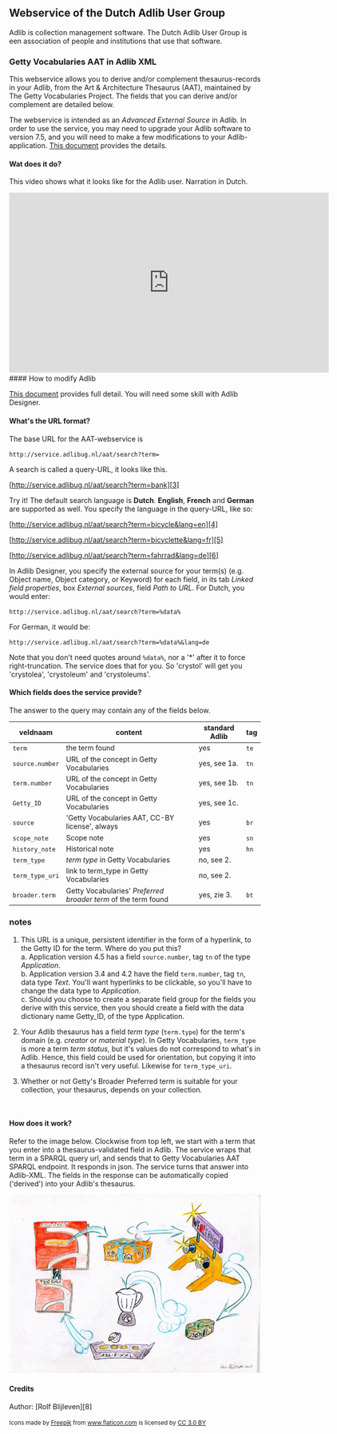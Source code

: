 ## Webservice of the Dutch Adlib User Group  

Adlib is collection management software. The Dutch Adlib User Group is een association of people and institutions that use that software.  

### Getty Vocabularies AAT in Adlib XML  

This webservice allows you to derive and/or complement thesaurus-records in your Adlib, from the Art & Architecture Thesaurus (AAT), maintained by The Getty Vocabularies Project. The fields that you can derive and/or complement are detailed below.  

The webservice is intended as an _Advanced External Source_ in Adlib. In order to use the service, you may need to upgrade your Adlib software to version 7.5, and you will need to make a few modifications to your Adlib-application. [This document][1] provides the details.  

#### Wat does it do?  

This video shows what it looks like for the Adlib user. Narration in Dutch.  
<iframe src="https://player.vimeo.com/video/314264717" width="640" height="360" frameborder="0" webkitallowfullscreen mozallowfullscreen allowfullscreen></iframe>  
#### How to modify Adlib  

[This document][1] provides full detail. You will need some skill with Adlib Designer.  

#### What's the URL format?  

The base URL for the AAT-webservice is  

    http://service.adlibug.nl/aat/search?term=  

A search is called a query-URL, it looks like this.  

[http://service.adlibug.nl/aat/search?term=bank][3]  

Try it! The default search language is **Dutch**. **English**, **French** and **German** are supported as well. You specify the language in the query-URL, like so:  

[http://service.adlibug.nl/aat/search?term=bicycle&lang=en][4]  
    
[http://service.adlibug.nl/aat/search?term=bicyclette&lang=fr][5]  
    
[http://service.adlibug.nl/aat/search?term=fahrrad&lang=de][6]  

In Adlib Designer, you specify the external source for your term(s) (e.g. Object name, Object category, or Keyword) for each field, in its tab _Linked field properties_, box _External sources_, field _Path to URL_. For Dutch, you would enter:  

    http://service.adlibug.nl/aat/search?term=%data%  
    
For German, it would be:  

    http://service.adlibug.nl/aat/search?term=%data%&lang=de  
    
Note that you don't need quotes around `%data%`, nor a '*' after it to force right-truncation. The service does that for you. So 'crystol' will get you 'crystolea', 'crystoleum' and 'crystoleums'.  
    

#### Which fields does the service provide?  
    
The answer to the query may contain any of the fields below.  

|veldnaam       |content|standard Adlib|tag|
|---------------|------|---------------|---|
|`term`         |the term found|yes|`te`|
|`source.number`|URL of the concept in Getty Vocabularies|yes, see 1a. |`tn`|
|`term.number`  |URL of the concept in Getty Vocabularies|yes, see 1b. |`tn`|
|`Getty_ID`     |URL of the concept in Getty Vocabularies|yes, see 1c. ||
|`source`       |'Getty Vocabularies AAT, CC-BY license', always|yes|`br`|
|`scope_note`   |Scope note|yes|`sn`|
|`history_note` |Historical note|yes|`hn`|
|`term_type`    |_term type_ in Getty Vocabularies|no, see 2.||
|`term_type_uri`|link to term_type in Getty Vocabularies|no, see 2.||
|`broader.term` |Getty Vocabularies' _Preferred broader term_ of the term found|yes, zie 3.|`bt`|


### notes  
1. This URL is a unique, persistent identifier in the form of a hyperlink, to the Getty ID for the term. Where do you put this?  
   a. Application version 4.5 has a field `source.number`, tag `tn` of the type _Application_.  
   b. Application version 3.4 and 4.2 have the field `term.number`, tag `tn`, data type _Text_. You'll want hyperlinks to be clickable, so you'll have to change the data type to _Application_.  
   c. Should you choose to create a separate field group for the fields you derive with this service, then you should create a field with the data dictionary name Getty_ID, of the type Application.  
   
2. Your Adlib thesaurus has a field _term type_ (`term.type`) for the term's domain (e.g. _creator_ or _material type_). In Getty Vocabularies, `term_type` is more a term _term status_, but it's values do not correspond to what's in Adlib. Hence, this field could be used for orientation, but copying it into a thesaurus record isn't very useful. Likewise for `term_type_uri`.  

3. Whether or not Getty's Broader Preferred term is suitable for your collection, your thesaurus, depends on your collection.  

<br>  

#### How does it work?  

Refer to the image below. Clockwise from top left, we start with a term that you enter into a thesaurus-validated field in Adlib. The service wraps that term in a SPARQL query url, and sends that to Getty Vocabularies AAT SPARQL endpoint. It responds in json. The service turns that answer into Adlib-XML. The fields in the response can be automatically copied ('derived') into your Adlib's thesaurus.  

![Hoe werkt de service][7]  

[1]: /static/Advanced_external_source_v_service.adlibug.nl.pdf  
[3]: http://service.adlibug.nl/aat/search?term=fiets  
[4]: http://service.adlibug.nl/aat/search?term=bicycle&lang=en  
[5]: http://service.adlibug.nl/aat/search?term=bicyclette&lang=fr  
[6]: http://service.adlibug.nl/aat/search?term=fahrrad&lang=de  
[7]: /static/gvp2ax2.jpg  "Interface between Getty Vocabularies AAT and Adlib. Clockwise from top left, a term that you enter in a catalogue record, is wrapped in a SPARQL-query and sent to Getty Vocabularies SPARQL endpoint. The response in json is turned into Adlib XML and made available in the Adlib thesaurus linked to your catalogue."  

#### Credits

Author: [Rolf Blijleven][8]
<div><small>Icons made by <a href="https://www.flaticon.com/authors/freepik" title="Freepik">Freepik</a> from <a href="https://www.flaticon.com/" 		    title="Flaticon">www.flaticon.com</a> is licensed by <a href="http://creativecommons.org/licenses/by/3.0/" title="Creative Commons BY 3.0" target="_blank">CC 3.0 BY</a></small></div>
